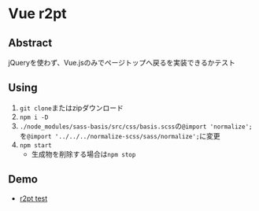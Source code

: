 # Vue r2pt

## Abstract

jQueryを使わず、Vue.jsのみでページトップへ戻るを実装できるかテスト

## Using

1. `git clone`またはzipダウンロード
2. `npm i -D`
3. `./node_modules/sass-basis/src/css/basis.scss`の`@import 'normalize';`を`@import '../../../normalize-scss/sass/normalize';`に変更
4. `npm start`
    - 生成物を削除する場合は`npm stop`

## Demo

- [r2pt test](https://arm-band.github.io/vue_r2pt/)